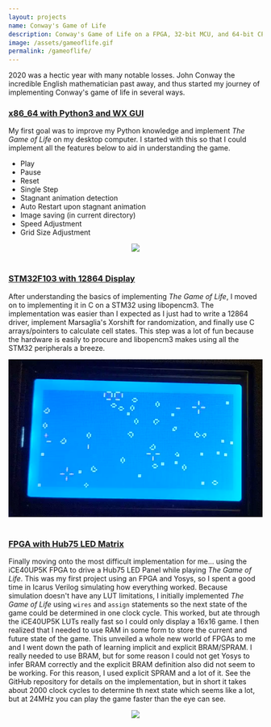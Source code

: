 ```yaml
---
layout: projects
name: Conway's Game of Life
description: Conway's Game of Life on a FPGA, 32-bit MCU, and 64-bit CPU
image: /assets/gameoflife.gif
permalink: /gameoflife/
---
```


2020 was a hectic year with many notable losses. John Conway the incredible English mathematician past away, and thus started my journey of
implementing Conway's game of life in several ways.

### [x86_64 with Python3 and WX GUI](https://github.com/camrbuss/gol-wx-py)

My first goal was to improve my Python knowledge and implement *The Game of Life* on my desktop computer. I started with this so that I could
implement all the features below to aid in understanding the game.

- Play
- Pause
- Reset
- Single Step
- Stagnant animation detection
- Auto Restart upon stagnant animation
- Image saving (in current directory)
- Speed Adjustment
- Grid Size Adjustment

<center><img src="https://raw.githubusercontent.com/camrbuss/gol-wx-py/main/demo.gif" /></center><br/>

### [STM32F103 with 12864 Display](https://github.com/camrbuss/gol-bluepill-12864)
After understanding the basics of implementing *The Game of Life*, I moved on to implementing it in C on a STM32 using libopencm3.
The implementation was easier than I expected as I just had to write a 12864 driver, implement Marsaglia's Xorshift for randomization,
and finally use C arrays/pointers to calculate cell states. This step was a lot of fun because the hardware is easily to procure and libopencm3 makes
using all the STM32 peripherals a breeze.
<center><img src="https://raw.githubusercontent.com/camrbuss/gol-bluepill-12864/main/demo_img.png" /></center><br/>


### [FPGA with Hub75 LED Matrix](https://github.com/camrbuss/gol-ice40-hub75)
Finally moving onto the most difficult implementation for me... using the iCE40UP5K FPGA to drive a Hub75 LED Panel while playing *The Game of Life*.
This was my first project using an FPGA and Yosys, so I spent a good time in Icarus Verilog simulating how everything worked. Because simulation
doesn't have any LUT limitations, I initially implemented *The Game of Life* using `wires` and `assign` statements so the next state of the game could
be determined in one clock cycle. This worked, but ate through the iCE40UP5K LUTs really fast so I could only display a 16x16 game.
I then realized that I needed to use RAM in some form to store the current and future state of the game. This unveiled a whole new world of
FPGAs to me and I went down the path of learning implicit and explicit BRAM/SPRAM. I really needed to use BRAM, but for some reason I could not
get Yosys to infer BRAM correctly and the explicit BRAM definition also did not seem to be working. For this reason, I used explicit SPRAM and a lot of it.
See the GitHub repository for details on the implementation, but in short it takes about 2000 clock cycles to determine th next state which seems like a lot,
but at 24MHz you can play the game faster than the eye can see.
<center><img src="{{ '/assets/gameoflife/gameoflife1.png' | prepend: site.baseurl }}" /></center><br/>
